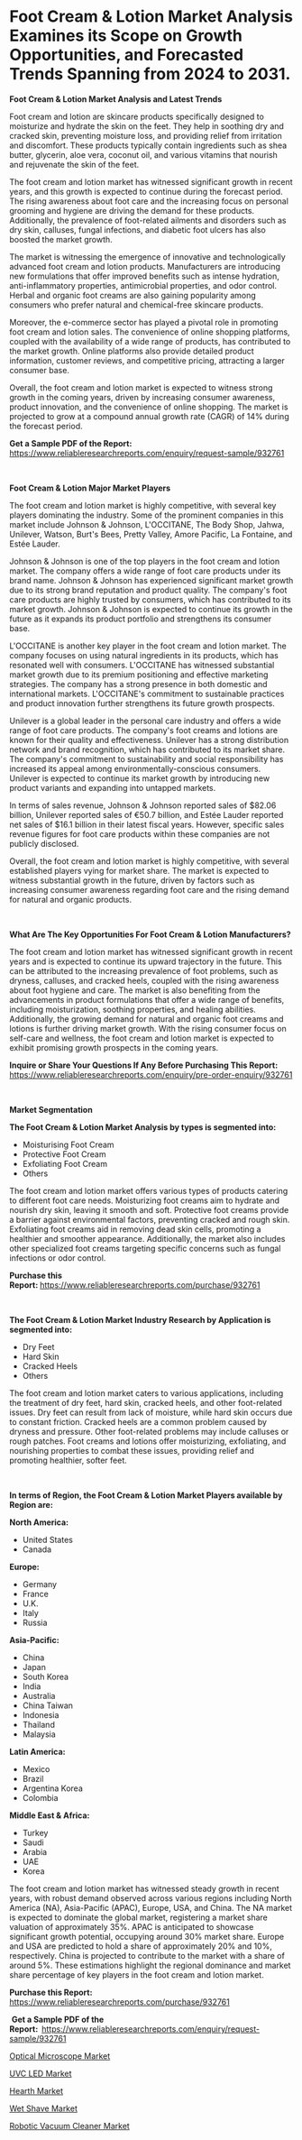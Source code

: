 <p><h1>Foot Cream & Lotion Market Analysis Examines its Scope on Growth Opportunities, and Forecasted Trends Spanning from 2024 to 2031.</h1></p><p><strong>Foot Cream & Lotion Market Analysis and Latest Trends</strong></p>
<p><p>Foot cream and lotion are skincare products specifically designed to moisturize and hydrate the skin on the feet. They help in soothing dry and cracked skin, preventing moisture loss, and providing relief from irritation and discomfort. These products typically contain ingredients such as shea butter, glycerin, aloe vera, coconut oil, and various vitamins that nourish and rejuvenate the skin of the feet.</p><p>The foot cream and lotion market has witnessed significant growth in recent years, and this growth is expected to continue during the forecast period. The rising awareness about foot care and the increasing focus on personal grooming and hygiene are driving the demand for these products. Additionally, the prevalence of foot-related ailments and disorders such as dry skin, calluses, fungal infections, and diabetic foot ulcers has also boosted the market growth.</p><p>The market is witnessing the emergence of innovative and technologically advanced foot cream and lotion products. Manufacturers are introducing new formulations that offer improved benefits such as intense hydration, anti-inflammatory properties, antimicrobial properties, and odor control. Herbal and organic foot creams are also gaining popularity among consumers who prefer natural and chemical-free skincare products.</p><p>Moreover, the e-commerce sector has played a pivotal role in promoting foot cream and lotion sales. The convenience of online shopping platforms, coupled with the availability of a wide range of products, has contributed to the market growth. Online platforms also provide detailed product information, customer reviews, and competitive pricing, attracting a larger consumer base.</p><p>Overall, the foot cream and lotion market is expected to witness strong growth in the coming years, driven by increasing consumer awareness, product innovation, and the convenience of online shopping. The market is projected to grow at a compound annual growth rate (CAGR) of 14% during the forecast period.</p></p>
<p><strong>Get a Sample PDF of the Report:&nbsp;</strong> <a href="https://www.reliableresearchreports.com/enquiry/request-sample/932761">https://www.reliableresearchreports.com/enquiry/request-sample/932761</a></p>
<p>&nbsp;</p>
<p><strong>Foot Cream & Lotion Major Market Players</strong></p>
<p><p>The foot cream and lotion market is highly competitive, with several key players dominating the industry. Some of the prominent companies in this market include Johnson & Johnson, L'OCCITANE, The Body Shop, Jahwa, Unilever, Watson, Burt's Bees, Pretty Valley, Amore Pacific, La Fontaine, and Estée Lauder.</p><p>Johnson & Johnson is one of the top players in the foot cream and lotion market. The company offers a wide range of foot care products under its brand name. Johnson & Johnson has experienced significant market growth due to its strong brand reputation and product quality. The company's foot care products are highly trusted by consumers, which has contributed to its market growth. Johnson & Johnson is expected to continue its growth in the future as it expands its product portfolio and strengthens its consumer base.</p><p>L'OCCITANE is another key player in the foot cream and lotion market. The company focuses on using natural ingredients in its products, which has resonated well with consumers. L'OCCITANE has witnessed substantial market growth due to its premium positioning and effective marketing strategies. The company has a strong presence in both domestic and international markets. L'OCCITANE's commitment to sustainable practices and product innovation further strengthens its future growth prospects.</p><p>Unilever is a global leader in the personal care industry and offers a wide range of foot care products. The company's foot creams and lotions are known for their quality and effectiveness. Unilever has a strong distribution network and brand recognition, which has contributed to its market share. The company's commitment to sustainability and social responsibility has increased its appeal among environmentally-conscious consumers. Unilever is expected to continue its market growth by introducing new product variants and expanding into untapped markets.</p><p>In terms of sales revenue, Johnson & Johnson reported sales of $82.06 billion, Unilever reported sales of €50.7 billion, and Estée Lauder reported net sales of $16.1 billion in their latest fiscal years. However, specific sales revenue figures for foot care products within these companies are not publicly disclosed.</p><p>Overall, the foot cream and lotion market is highly competitive, with several established players vying for market share. The market is expected to witness substantial growth in the future, driven by factors such as increasing consumer awareness regarding foot care and the rising demand for natural and organic products.</p></p>
<p>&nbsp;</p>
<p><strong>What Are The Key Opportunities For Foot Cream & Lotion Manufacturers?</strong></p>
<p><p>The foot cream and lotion market has witnessed significant growth in recent years and is expected to continue its upward trajectory in the future. This can be attributed to the increasing prevalence of foot problems, such as dryness, calluses, and cracked heels, coupled with the rising awareness about foot hygiene and care. The market is also benefiting from the advancements in product formulations that offer a wide range of benefits, including moisturization, soothing properties, and healing abilities. Additionally, the growing demand for natural and organic foot creams and lotions is further driving market growth. With the rising consumer focus on self-care and wellness, the foot cream and lotion market is expected to exhibit promising growth prospects in the coming years.</p></p>
<p><strong>Inquire or Share Your Questions If Any Before Purchasing This Report:</strong> <a href="https://www.reliableresearchreports.com/enquiry/pre-order-enquiry/932761">https://www.reliableresearchreports.com/enquiry/pre-order-enquiry/932761</a></p>
<p>&nbsp;</p>
<p><strong>Market Segmentation</strong></p>
<p><strong>The Foot Cream & Lotion Market Analysis by types is segmented into:</strong></p>
<p><ul><li>Moisturising Foot Cream</li><li>Protective Foot Cream</li><li>Exfoliating Foot Cream</li><li>Others</li></ul></p>
<p><p>The foot cream and lotion market offers various types of products catering to different foot care needs. Moisturizing foot creams aim to hydrate and nourish dry skin, leaving it smooth and soft. Protective foot creams provide a barrier against environmental factors, preventing cracked and rough skin. Exfoliating foot creams aid in removing dead skin cells, promoting a healthier and smoother appearance. Additionally, the market also includes other specialized foot creams targeting specific concerns such as fungal infections or odor control.</p></p>
<p><strong>Purchase this Report:&nbsp;</strong><a href="https://www.reliableresearchreports.com/purchase/932761">https://www.reliableresearchreports.com/purchase/932761</a></p>
<p>&nbsp;</p>
<p><strong>The Foot Cream & Lotion Market Industry Research by Application is segmented into:</strong></p>
<p><ul><li>Dry Feet</li><li>Hard Skin</li><li>Cracked Heels</li><li>Others</li></ul></p>
<p><p>The foot cream and lotion market caters to various applications, including the treatment of dry feet, hard skin, cracked heels, and other foot-related issues. Dry feet can result from lack of moisture, while hard skin occurs due to constant friction. Cracked heels are a common problem caused by dryness and pressure. Other foot-related problems may include calluses or rough patches. Foot creams and lotions offer moisturizing, exfoliating, and nourishing properties to combat these issues, providing relief and promoting healthier, softer feet.</p></p>
<p>&nbsp;</p>
<p><strong>In terms of Region, the Foot Cream & Lotion Market Players available by Region are:</strong></p>
<p>
    <p> <strong> North America: </strong>
        <ul>
            <li>United States</li>
            <li>Canada</li>
        </ul>
        </p> 
    <p> <strong> Europe: </strong>
        <ul>
            <li>Germany</li>
            <li>France</li>
            <li>U.K.</li>
            <li>Italy</li>
            <li>Russia</li>
        </ul>
        </p> 
    <p> <strong> Asia-Pacific: </strong>
        <ul>
            <li>China</li>
            <li>Japan</li>
            <li>South Korea</li>
            <li>India</li>
            <li>Australia</li>
            <li>China Taiwan</li>
            <li>Indonesia</li>
            <li>Thailand</li>
            <li>Malaysia</li>
        </ul>
        </p> 
    <p> <strong> Latin America: </strong>
        <ul>
            <li>Mexico</li>
            <li>Brazil</li>
            <li>Argentina Korea</li>
            <li>Colombia</li>
        </ul>
        </p> 
    <p> <strong> Middle East & Africa: </strong>
        <ul>
            <li>Turkey</li>
            <li>Saudi</li>
            <li>Arabia</li>
            <li>UAE</li>
            <li>Korea</li>
        </ul>
    </p>
    </p>
<p><p>The foot cream and lotion market has witnessed steady growth in recent years, with robust demand observed across various regions including North America (NA), Asia-Pacific (APAC), Europe, USA, and China. The NA market is expected to dominate the global market, registering a market share valuation of approximately 35%. APAC is anticipated to showcase significant growth potential, occupying around 30% market share. Europe and USA are predicted to hold a share of approximately 20% and 10%, respectively. China is projected to contribute to the market with a share of around 5%. These estimations highlight the regional dominance and market share percentage of key players in the foot cream and lotion market.</p></p>
<p><strong>Purchase this Report: </strong><a href="https://www.reliableresearchreports.com/purchase/932761">https://www.reliableresearchreports.com/purchase/932761</a></p>
<p>&nbsp;<strong>Get a Sample PDF of the Report:&nbsp;&nbsp;</strong><a href="https://www.reliableresearchreports.com/enquiry/request-sample/932761">https://www.reliableresearchreports.com/enquiry/request-sample/932761</a></p>
<p><strong></strong></p>
<p><p><a href="https://medium.com/@jonathanalvarez976/optical-microscope-market-size-cagr-trends-2024-2030-cad6efecc4c5">Optical Microscope Market</a></p><p><a href="https://medium.com/@sydniledner/uvc-led-market-size-market-outlook-and-market-forecast-2024-to-2031-6ace1bf4bd0e">UVC LED Market</a></p><p><a href="https://medium.com/@jonathanalvarez976/hearth-market-insights-into-market-cagr-market-trends-and-growth-strategies-0bb3a034fb9b">Hearth Market</a></p><p><a href="https://medium.com/@jonathanalvarez976/wet-shave-market-size-and-market-trends-complete-industry-overview-2024-to-2031-489732585ebd">Wet Shave Market</a></p><p><a href="https://medium.com/@sydniledner/robotic-vacuum-cleaner-market-share-evolution-and-market-growth-trends-2024-2031-e1230ae51db9">Robotic Vacuum Cleaner Market</a></p></p>